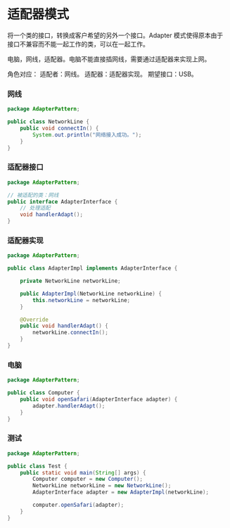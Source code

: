# 适配器模式

将一个类的接口，转换成客户希望的另外一个接口。Adapter 模式使得原本由于接口不兼容而不能一起工作的类，可以在一起工作。

电脑，网线，适配器。电脑不能直接插网线，需要通过适配器来实现上网。

角色对应：
适配者：网线。
适配器：适配器实现。
期望接口：USB。

### 网线

```java
package AdapterPattern;

public class NetworkLine {
    public void connectIn() {
        System.out.println("网络接入成功。");
    }
}
```



### 适配器接口



```java
package AdapterPattern;

// 被适配的类：网线
public interface AdapterInterface {
    // 处理适配
    void handlerAdapt();
}
```



### 适配器实现

```java
package AdapterPattern;

public class AdapterImpl implements AdapterInterface {

    private NetworkLine networkLine;

    public AdapterImpl(NetworkLine networkLine) {
        this.networkLine = networkLine;
    }

    @Override
    public void handlerAdapt() {
        networkLine.connectIn();
    }
}
```

### 电脑

```java
package AdapterPattern;

public class Computer {
    public void openSafari(AdapterInterface adapter) {
        adapter.handlerAdapt();
    }
}
```

### 测试

```java
package AdapterPattern;

public class Test {
    public static void main(String[] args) {
        Computer computer = new Computer();
        NetworkLine networkLine = new NetworkLine();
        AdapterInterface adapter = new AdapterImpl(networkLine);

        computer.openSafari(adapter);
    }
}
```

